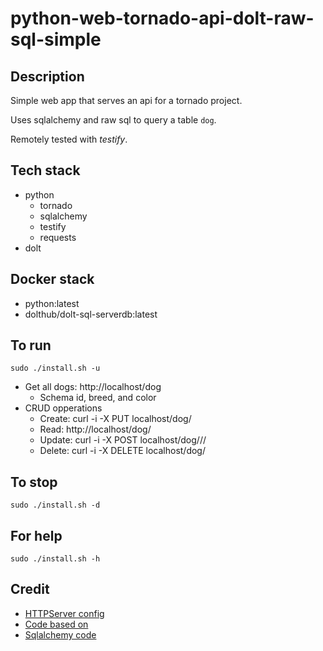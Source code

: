 # python-web-tornado-api-dolt-raw-sql-simple

## Description
Simple web app that serves an api
for a tornado project.

Uses sqlalchemy and raw sql to query a table `dog`.

Remotely tested with *testify*.

## Tech stack
- python
  - tornado
  - sqlalchemy
  - testify
  - requests
- dolt

## Docker stack
- python:latest
- dolthub/dolt-sql-serverdb:latest

## To run
`sudo ./install.sh -u`
- Get all dogs: http://localhost/dog
  - Schema id, breed, and color
- CRUD opperations
  - Create: curl -i -X PUT localhost/dog/<id>
  - Read: http://localhost/dog/<id>
  - Update: curl -i -X POST localhost/dog/<id>/<breed>/<color>
  - Delete: curl -i -X DELETE localhost/dog/<id>

## To stop
`sudo ./install.sh -d`

## For help
`sudo ./install.sh -h`

## Credit
- [HTTPServer config](https://phrase.com/blog/posts/tornado-web-framework-i18n/)
- [Code based on](https://www.tornadoweb.org/en/stable/)
- [Sqlalchemy code](https://medium.com/swlh/tornado-and-sqlalchemy-847eecbc0445)